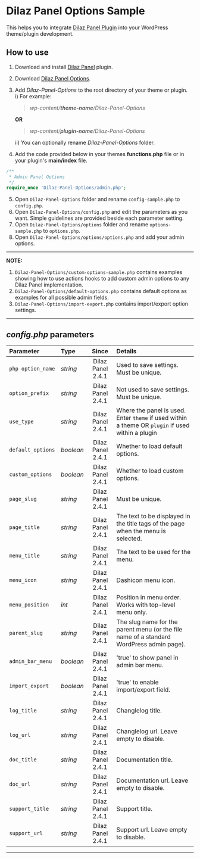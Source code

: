 # Dilaz Panel Options Sample
This helps you to integrate [Dilaz Panel Plugin](https://github.com/Rodgath/Dilaz-Panel-Plugin) into your WordPress theme/plugin development. 

## How to use
1. Download and install [Dilaz Panel](https://github.com/Rodgath/Dilaz-Panel-Plugin/archive/master.zip) plugin.
2. Download [Dilaz Panel Options](https://github.com/Rodgath/Dilaz-Panel-Options/archive/master.zip).
3. Add *Dilaz-Panel-Options* to the root directory of your theme or plugin. <br />
   i) For example: <br />
      > *wp-content/__theme-name__/Dilaz-Panel-Options*
      
      __OR__
      
      > *wp-content/__plugin-name__/Dilaz-Panel-Options* <br />
      
   ii) You can optionally rename *Dilaz-Panel-Options* folder.
4. Add the code provided below in your themes __functions.php__ file or in your plugin's __main/index__ file. 
```php
/**
 * Admin Panel Options
 */
require_once 'Dilaz-Panel-Options/admin.php';
```
5. Open ```Dilaz-Panel-Options``` folder and rename ```config-sample.php``` to ```config.php```.
6. Open ```Dilaz-Panel-Options/config.php``` and edit the parameters as you want. Simple guidelines are provided beside each parameter setting.
7. Open ```Dilaz-Panel-Options/options``` folder and rename ```options-sample.php``` to ```options.php```.
8. Open ```Dilaz-Panel-Options/options/options.php``` and add your admin options. 

***

__NOTE:__
1. ```Dilaz-Panel-Options/custom-options-sample.php``` contains examples showing how to use actions hooks to add custom admin options to any Dilaz Panel implementation.
2. ```Dilaz-Panel-Options/default-options.php``` contains default options as examples for all possible admin fields.
3. ```Dilaz-Panel-Options/import-export.php``` contains import/export option settings.

***

## *config.php* parameters

| Parameter     | Type          | Since  | Details |
| :------------- |:-------------| :-----:| :----- |
| ```php option_name```   | *string* | Dilaz Panel 2.4.1 | Used to save settings. Must be unique. |
| `option_prefix` | *string* | Dilaz Panel 2.4.1 | Not used to save settings. Must be unique. |
| `use_type` | *string* | Dilaz Panel 2.4.1 | Where the panel is used. Enter `theme` if used within a theme OR `plugin` if used within a plugin |
| `default_options` | *boolean* | Dilaz Panel 2.4.1 | Whether to load default options. |
| `custom_options` | *boolean* | Dilaz Panel 2.4.1 | Whether to load custom options. |
| `page_slug` | *string* | Dilaz Panel 2.4.1 | Must be unique. |
| `page_title` | *string* | Dilaz Panel 2.4.1 | The text to be displayed in the title tags of the page when the menu is selected. |
| `menu_title` | *string* | Dilaz Panel 2.4.1 | The text to be used for the menu. |
| `menu_icon` | *string* | Dilaz Panel 2.4.1 | Dashicon menu icon. |
| `menu_position` | *int* | Dilaz Panel 2.4.1 | Position in menu order. Works with top-level menu only. |
| `parent_slug` | *string* | Dilaz Panel 2.4.1 | The slug name for the parent menu (or the file name of a standard WordPress admin page). |
| `admin_bar_menu` | *boolean* | Dilaz Panel 2.4.1 | 'true' to show panel in admin bar menu. |
| `import_export` | *boolean* | Dilaz Panel 2.4.1 | 'true' to enable import/export field. |
| `log_title` | *string* | Dilaz Panel 2.4.1 | Changlelog title. |
| `log_url` | *string* | Dilaz Panel 2.4.1 | Changlelog url. Leave empty to disable. |
| `doc_title` | *string* | Dilaz Panel 2.4.1 | Documentation title. |
| `doc_url` | *string* | Dilaz Panel 2.4.1 | Documentation url. Leave empty to disable. |
| `support_title` | *string* | Dilaz Panel 2.4.1 | Support title. |
| `support_url` | *string* | Dilaz Panel 2.4.1 | Support url. Leave empty to disable. |

*** 

